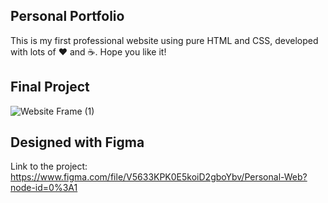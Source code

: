 ## Personal Portfolio

This is my first professional website using pure HTML and CSS, developed with lots of ❤️ and ☕.
Hope you like it!

## Final Project

![Website Frame (1)](https://user-images.githubusercontent.com/61896414/148081415-487df753-372b-4122-80b7-dd5772c8051d.jpg)

## Designed with Figma
Link to the project: https://www.figma.com/file/V5633KPK0E5koiD2gboYbv/Personal-Web?node-id=0%3A1
